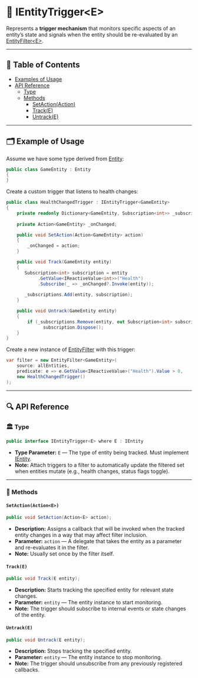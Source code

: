 # 🧩 IEntityTrigger\<E>

Represents a **trigger mechanism** that monitors specific aspects of an entity’s state and signals
when the entity should be re-evaluated by an [EntityFilter\<E>](EntityFilter%601.md).

---

## 📑 Table of Contents

- [Examples of Usage](#-examples-of-usage)
- [API Reference](#-api-reference)
  - [Type](#-type)
  - [Methods](#-methods)
    - [SetAction(Action<E>)](#setactionactione)
    - [Track(E)](#tracke)
    - [Untrack(E)](#untracke)


---

## 🗂 Example of Usage

Assume we have some type derived from [Entity](../Entities/Entity.md):

```csharp
public class GameEntity : Entity
{
}
```

Create a custom trigger that listens to health changes:

```csharp
public class HealthChangedTrigger : IEntityTrigger<GameEntity>
{
    private readonly Dictionary<GameEntity, Subscription<int>> _subscriptions = new();
    
    private Action<GameEntity> _onChanged;

    public void SetAction(Action<GameEntity> action)
    {
        _onChanged = action;
    }

    public void Track(GameEntity entity)
    {
       Subscription<int> subscription = entity
            .GetValue<IReactiveValue<int>>("Health")
            .Subscribe(_ => _onChanged?.Invoke(entity));
        
       _subscriptions.Add(entity, subscription);
    }

    public void Untrack(GameEntity entity)
    {
        if (_subscriptions.Remove(entity, out Subscription<int> subscription))
              subscription.Dispose();
    }
}
```

Create a new instance of [EntityFilter<E>](EntityFilter%601.md) with this trigger:

```csharp
var filter = new EntityFilter<GameEntity>(
    source: allEntities,
    predicate: e => e.GetValue<IReactiveValue>("Health").Value > 0,
    new HealthChangedTrigger()
);
```

---

## 🔍 API Reference

### 🏛️ Type <div id="-type"></div>

```csharp
public interface IEntityTrigger<E> where E : IEntity
```

- **Type Parameter:** `E` — The type of entity being tracked. Must implement [IEntity](../Entities/IEntity.md).
- **Note:** Attach triggers to a filter to automatically update the filtered set when entities mutate (e.g., health
  changes, status flags toggle).

---

### 🏹 Methods

#### `SetAction(Action<E>)`

```csharp
public void SetAction(Action<E> action);
```

- **Description:** Assigns a callback that will be invoked when the tracked entity changes in a way that may affect
  filter inclusion.
- **Parameter:** `action` — A delegate that takes the entity as a parameter and re-evaluates it in the filter.
- **Note:** Usually set once by the filter itself.

#### `Track(E)`

```csharp
public void Track(E entity);
```

- **Description:** Starts tracking the specified entity for relevant state changes.
- **Parameter:** `entity` — The entity instance to start monitoring.
- **Note:** The trigger should subscribe to internal events or state changes of the entity.

#### `Untrack(E)`

```csharp
public void Untrack(E entity);
```

- **Description:** Stops tracking the specified entity.
- **Parameter:** `entity` — The entity instance to stop monitoring.
- **Note:** The trigger should unsubscribe from any previously registered callbacks.